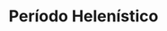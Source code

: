 ﻿---
title: "Período Helenístico"
permalink: periodes_39.html
layout: periode
dataInici: -323
dataFi: -30
sidebar: periodes
pares:
  - 85:
    title: "Grecia clásica"
    dataInici: "(-550)"
    dataFi: "(476)"

fills:
  - 194:
    title: "Diádocos"
    dataInici: "(-323)"
    dataFi: "(-281)"

  - 74:
    title: "Batalla de Selasia"
    dataInici: "(-222)"

  - 75:
    title: "Batalla de Rafia"
    dataInici: "(-217)"

jocsPrincipals:
jocsEscenaris:
jocsEpoca:
jocsEpocaEscenaris:
  - title: "Pax Romana"
    bggId: 17393
    escenari: "Seleucus in Asia Minor"

---
